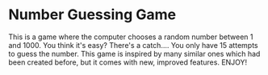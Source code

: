 # Number Guessing Game
This is a game where the computer chooses a random number between 1 and 1000. You think it's easy? There's a catch.... You only have 15 attempts to guess the number. This game is inspired by many similar ones which had been created before, but it comes with new, improved features. ENJOY!

